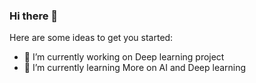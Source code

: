 ### Hi there 👋


Here are some ideas to get you started:

- 🔭 I’m currently working on Deep learning project
- 🌱 I’m currently learning More on AI and Deep learning
